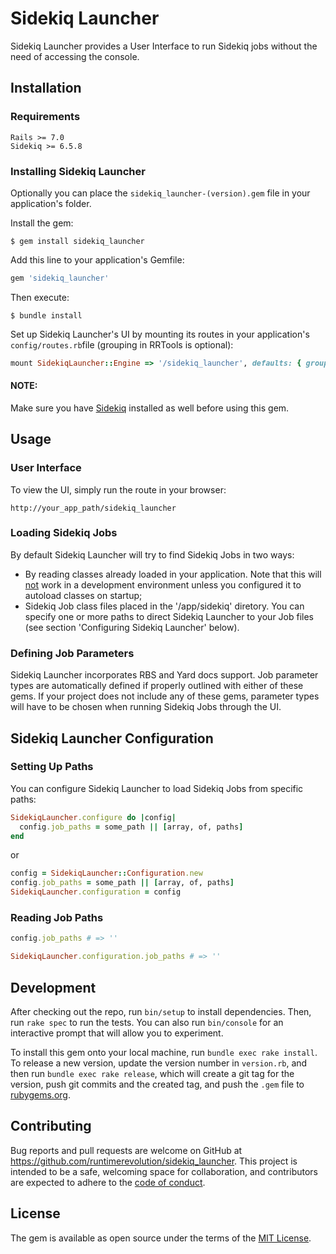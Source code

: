 # Sidekiq Launcher

Sidekiq Launcher provides a User Interface to run Sidekiq jobs without the need of accessing the console.

## Installation

### Requirements
```
Rails >= 7.0
Sidekiq >= 6.5.8
```


### Installing Sidekiq Launcher
Optionally you can place the `sidekiq_launcher-(version).gem` file in your application's folder.

Install the gem:

    $ gem install sidekiq_launcher

Add this line to your application's Gemfile:

```ruby
gem 'sidekiq_launcher'
```

Then execute:

    $ bundle install

Set up Sidekiq Launcher's UI by mounting its routes in your application's ```config/routes.rb```file (grouping in RRTools is optional):
```ruby
mount SidekiqLauncher::Engine => '/sidekiq_launcher', defaults: { group: 'RRTools' }
```

#### NOTE:
Make sure you have [Sidekiq](https://github.com/mperham/sidekiq) installed as well before using this gem.


## Usage

### User Interface
To view the UI, simply run the route in your browser:
```
http://your_app_path/sidekiq_launcher
```


### Loading Sidekiq Jobs
By default Sidekiq Launcher will try to find Sidekiq Jobs in two ways:
- By reading classes already loaded in your application. Note that this will <u>not</u> work in a development environment unless you configured it to autoload classes on startup;
- Sidekiq Job class files placed in the '/app/sidekiq' diretory. You can specify one or more paths to direct Sidekiq Launcher to your Job files (see section 'Configuring Sidekiq Launcher' below).


### Defining Job Parameters
Sidekiq Launcher incorporates RBS and Yard docs support. Job parameter types are automatically defined if properly outlined with either of these gems.
If your project does not include any of these gems, parameter types will have to be chosen when running Sidekiq Jobs through the UI.


## Sidekiq Launcher Configuration

### Setting Up Paths
You can configure Sidekiq Launcher to load Sidekiq Jobs from specific paths:
```ruby
SidekiqLauncher.configure do |config|
  config.job_paths = some_path || [array, of, paths]
end
```

or

```ruby
config = SidekiqLauncher::Configuration.new
config.job_paths = some_path || [array, of, paths]
SidekiqLauncher.configuration = config
```


### Reading Job Paths
```ruby
config.job_paths # => ''

SidekiqLauncher.configuration.job_paths # => ''
```


## Development

After checking out the repo, run `bin/setup` to install dependencies. Then, run `rake spec` to run the tests. You can also run `bin/console` for an interactive prompt that will allow you to experiment.

To install this gem onto your local machine, run `bundle exec rake install`. To release a new version, update the version number in `version.rb`, and then run `bundle exec rake release`, which will create a git tag for the version, push git commits and the created tag, and push the `.gem` file to [rubygems.org](https://rubygems.org).


## Contributing

Bug reports and pull requests are welcome on GitHub at https://github.com/runtimerevolution/sidekiq_launcher. This project is intended to be a safe, welcoming space for collaboration, and contributors are expected to adhere to the [code of conduct](https://github.com/runtimerevolution/sidekiq_launcher/blob/master/CODE_OF_CONDUCT.md).


## License

The gem is available as open source under the terms of the [MIT License](https://opensource.org/licenses/MIT).